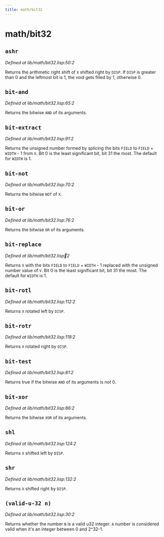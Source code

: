 ```yaml
---
title: math/bit32
---
```

# math/bit32
## `ashr`
*Defined at lib/math/bit32.lisp:50:2*

Returns the arithmetic right shift of `X` shifted right by `DISP`.
If `DISP` is greater than 0 and the leftmost bit is 1, the void gets
filled by 1, otherwise 0.

## `bit-and`
*Defined at lib/math/bit32.lisp:65:2*

Returns the bitwise `AND` of its arguments.

## `bit-extract`
*Defined at lib/math/bit32.lisp:91:2*

Returns the unsigned number formed by splicing the bits `FIELD` to
`FIELD` + `WIDTH` - 1 from `X`.
Bit 0 is the least significant bit, bit 31 the most.
The default for `WIDTH` is 1.

## `bit-not`
*Defined at lib/math/bit32.lisp:70:2*

Returns the bitwise `NOT` of `X`.

## `bit-or`
*Defined at lib/math/bit32.lisp:76:2*

Returns the bitwise `OR` of its arguments.

## `bit-replace`
*Defined at lib/math/bit32.lisp:100:2*

Returns `X` with the bits `FIELD` to `FIELD` + `WIDTH` - 1 replaced with
the unsigned number value of `V`.
Bit 0 is the least significant bit, bit 31 the most.
The default for `WIDTH` is 1.

## `bit-rotl`
*Defined at lib/math/bit32.lisp:112:2*

Returns `X` rotated left by `DISP`.

## `bit-rotr`
*Defined at lib/math/bit32.lisp:119:2*

Returns `X` rotated right by `DISP`.

## `bit-test`
*Defined at lib/math/bit32.lisp:81:2*

Returns true if the bitwise `AND` of its arguments is not 0.

## `bit-xor`
*Defined at lib/math/bit32.lisp:86:2*

Returns the bitwise `XOR` of its arguments.

## `shl`
*Defined at lib/math/bit32.lisp:124:2*

Returns `X` shifted left by `DISP`.

## `shr`
*Defined at lib/math/bit32.lisp:132:2*

Returns `X` shifted right by `DISP`.

## `(valid-u-32 n)`
*Defined at lib/math/bit32.lisp:30:2*

Returns whether the number `N` is a valid u32 integer.
`A` number is considered valid when it's an integer between 0 and 2^32-1.

